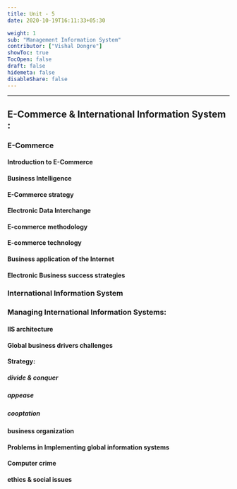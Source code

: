 ```yaml
---
title: Unit - 5
date: 2020-10-19T16:11:33+05:30

weight: 1
sub: "Management Information System"
contributor: ["Vishal Dongre"]
showToc: true
TocOpen: false
draft: false
hidemeta: false
disableShare: false
---
```


---

## E-Commerce & International Information System :

### E-Commerce

#### Introduction to E-Commerce

#### Business Intelligence

#### E-Commerce strategy

#### Electronic Data Interchange

#### E-commerce methodology

#### E-commerce technology

#### Business application of the Internet

#### Electronic Business success strategies

### International Information System

### Managing International Information Systems:

#### IIS architecture

#### Global business drivers challenges

#### Strategy:

##### divide & conquer

##### appease

##### cooptation

#### business organization

#### Problems in Implementing global information systems

#### Computer crime

#### ethics & social issues
